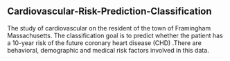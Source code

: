 ## Cardiovascular-Risk-Prediction-Classification



The study of cardiovascular on the resident of the town of  Framingham Massachusetts. The classification goal is to predict whether the patient has a 10-year risk of the future coronary heart disease (CHD) .There are behavioral, demographic and medical risk factors involved in this data.
